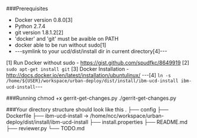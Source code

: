 
###Prerequisites
 - Docker version 0.8.0[3]
 - Python 2.7.4
 - git version 1.8.1.2[2]
 - 'docker' and 'git' must be avaible on PATH
 - docker able to be run without sudo[1]
 -  ---symlink to your ucd/dist/install dir in current directory[4]---

 [1] Run Docker without sudo - https://gist.github.com/spudfkc/8649919
 [2] `sudo apt-get install git`
 [3] Docker Installation - http://docs.docker.io/en/latest/installation/ubuntulinux/
 ---[4] `ln -s /home/${USER}/workspace/urban-deploy/dist/install/ibm-ucd-install ibm-ucd-install`---

###Running
chmod +x gerrit-get-changes.py
./gerrit-get-changes.py

###Your directory structure should look like this
.
├── config
├── Dockerfile
├── ibm-ucd-install -> /home/ncc/workspace/urban-deploy/dist/install/ibm-ucd-install
├── install.properties
├── README.md
├── reviewer.py
└── TODO.md

